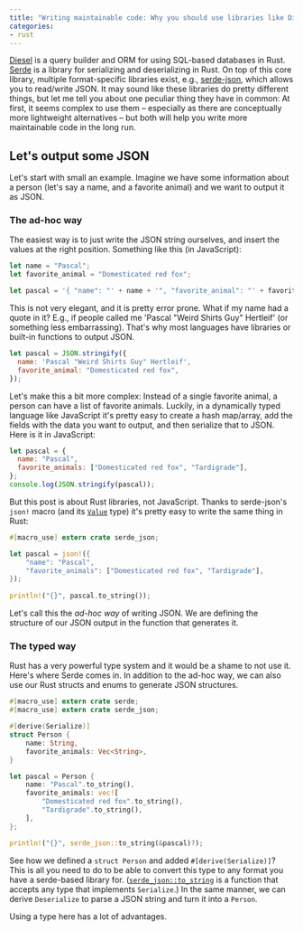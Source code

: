 ```yaml
---
title: "Writing maintainable code: Why you should use libraries like Diesel and Serde"
categories:
- rust
---
```

[Diesel] is a query builder and ORM for using SQL-based databases in Rust.
[Serde] is a library for serializing and deserializing in Rust.
On top of this core library,
multiple format-specific libraries exist,
e.g., [serde-json], which allows you to read/write JSON.
It may sound like these libraries do pretty different things,
but let me tell you about one peculiar thing they have in common:
At first, it seems complex to use them
– especially as there are conceptually more lightweight alternatives –
but both will help you write more maintainable code in the long run.

[Diesel]: https://diesel.rs
[Serde]: https://serde.rs
[serde-json]: https://github.com/serde-rs/json

## Let's output some JSON

Let's start with small an example.
Imagine we have some information about a person
(let's say a name, and a favorite animal)
and we want to output it as JSON.

### The ad-hoc way

The easiest way is to just write the JSON string ourselves,
and insert the values at the right position.
Something like this (in JavaScript):

```javascript
let name = "Pascal";
let favorite_animal = "Domesticated red fox";

let pascal = '{ "name": "' + name + '", "favorite_animal": "' + favorite_animal + '" }';
```

This is not very elegant,
and it is pretty error prone.
What if my name had a quote in it?
E.g., if people called me 'Pascal "Weird Shirts Guy" Hertleif'
(or something less embarrassing).
That's why most languages have libraries or built-in functions to output JSON.

```javascript
let pascal = JSON.stringify({
  name: 'Pascal "Weird Shirts Guy" Hertleif',
  favorite_animal: "Domesticated red fox",
});
```

Let's make this a bit more complex:
Instead of a single favorite animal, a person can have a list of favorite animals.
Luckily,
in a dynamically typed language like JavaScript
it's pretty easy to create a hash map/array,
add the fields with the data you want to output,
and then serialize that to JSON.
Here is it in JavaScript:

```javascript
let pascal = {
  name: "Pascal",
  favorite_animals: ["Domesticated red fox", "Tardigrade"],
};
console.log(JSON.stringify(pascal));
```

But this post is about Rust libraries, not JavaScript.
Thanks to serde-json's `json!` macro
(and its [`Value`][json-value] type)
it's pretty easy to write the same thing in Rust:

[json-value]: https://docs.rs/serde_json/1.0.9/serde_json/enum.Value.html

```rust
#[macro_use] extern crate serde_json;

let pascal = json!({
    "name": "Pascal",
    "favorite_animals": ["Domesticated red fox", "Tardigrade"],
});
    
println!("{}", pascal.to_string());
```

Let's call this the _ad-hoc way_ of writing JSON.
We are defining the structure of our JSON output in the function that generates it.

### The typed way

Rust has a very powerful type system
and it would be a shame to not use it.
Here's where Serde comes in.
In addition to the ad-hoc way,
we can also use our Rust structs and enums to generate JSON structures.

```rust
#[macro_use] extern crate serde;
#[macro_use] extern crate serde_json;

#[derive(Serialize)]
struct Person {
    name: String,
    favorite_animals: Vec<String>,
}

let pascal = Person {
    name: "Pascal".to_string(),
    favorite_animals: vec![
        "Domesticated red fox".to_string(),
        "Tardigrade".to_string(),
    ],
};

println!("{}", serde_json::to_string(&pascal)?);
```

See how we defined a `struct Person` and added `#[derive(Serialize)]`?
This is all you need to do to be able to convert this type
to any format you have a serde-based library for.
([`serde_json::to_string`] is a function that accepts any type that implements `Serialize`.)
In the same manner,
we can derive `Deserialize`
to parse a JSON string and turn it into a `Person`.

[`serde_json::to_string`]: https://docs.rs/serde_json/1.0.9/serde_json/fn.to_string.html

Using a type here has a lot of advantages.
